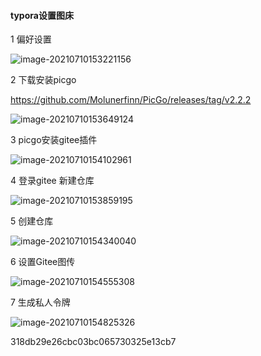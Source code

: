 #### typora设置图床

1 偏好设置

![image-20210710153221156](C:\Users\kun\AppData\Roaming\Typora\typora-user-images\image-20210710153221156.png)

2 下载安装picgo  

https://github.com/Molunerfinn/PicGo/releases/tag/v2.2.2

![image-20210710153649124](C:\Users\kun\AppData\Roaming\Typora\typora-user-images\image-20210710153649124.png)

3  picgo安装gitee插件

![image-20210710154102961](C:\Users\kun\AppData\Roaming\Typora\typora-user-images\image-20210710154102961.png)



4  登录gitee 新建仓库

![image-20210710153859195](C:\Users\kun\AppData\Roaming\Typora\typora-user-images\image-20210710153859195.png)

5 创建仓库

![image-20210710154340040](C:\Users\kun\AppData\Roaming\Typora\typora-user-images\image-20210710154340040.png)

6 设置Gitee图传

![image-20210710154555308](C:\Users\kun\AppData\Roaming\Typora\typora-user-images\image-20210710154555308.png)

7 生成私人令牌

![image-20210710154825326](C:\Users\kun\AppData\Roaming\Typora\typora-user-images\image-20210710154825326.png)



318db29e26cbc03bc065730325e13cb7